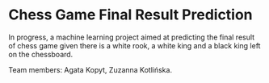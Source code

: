 # Chess Game Final Result Prediction

In progress, a machine learning project aimed at predicting the final result of chess game given there is a white rook, a white king and a black king left on the chessboard. 

Team members: Agata Kopyt, Zuzanna Kotlińska.
